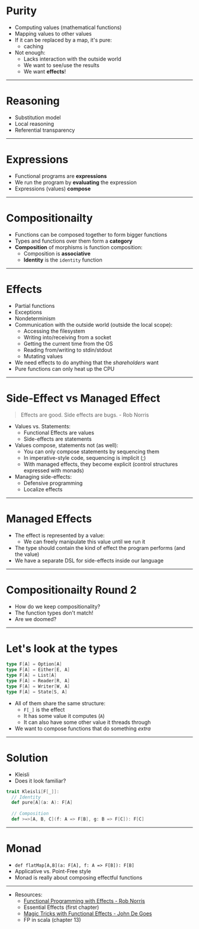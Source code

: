 # Purity

- Computing values (mathematical functions)
- Mapping values to other values
- If it can be replaced by a map, it's pure:
  - caching
- Not enough:
  - Lacks interaction with the outside world
  - We want to see/use the results
  - We want **effects**!

---

# Reasoning

- Substitution model
- Local reasoning
- Referential transparency

---

# Expressions

- Functional programs are **expressions**
- We run the program by **evaluating** the expression
- Expressions (values) **compose**

---

# Compositionailty

- Functions can be composed together to form bigger functions
- Types and functions over them form a **category**
- **Composition** of morphisms is function composition:
  - Composition is **associative**
  - **Identity** is the `identity` function

---

# Effects

- Partial functions
- Exceptions
- Nondeterminism
- Communication with the outside world (outside the local scope):
  - Accessing the filesystem
  - Writing into/receiving from a socket
  - Getting the current time from the OS
  - Reading from/writing to stdin/stdout
  - Mutating values
- We need effects to do anything that the *shareholders* want
- Pure functions can only heat up the CPU

---

# Side-Effect vs Managed Effect

> Effects are good. Side effects are bugs. - Rob Norris

- Values vs. Statements:
  - Functional Effects are values
  - Side-effects are statements
- Values compose, statements not (as well):
  - You can only compose statements by sequencing them
  - In imperative-style code, sequencing is implicit (;)
  - With managed effects, they become explicit (control structures expressed with monads)
- Managing side-effects:
  - Defensive programming
  - Localize effects

---

# Managed Effects

- The effect is represented by a value:
  - We can freely manipulate this value until we run it
- The type should contain the kind of effect the program performs (and the value)
- We have a separate DSL for side-effects inside our language

---

# Compositionailty Round 2

- How do we keep compositionality?
- The function types don't match!
- Are we doomed?

---

# Let's look at the types

```scala
type F[A] = Option[A]
type F[A] = Either[E, A]
type F[A] = List[A]
type F[A] = Reader[R, A]
type F[A] = Writer[W, A]
type F[A] = State[S, A]
```

- All of them share the same structure:
  - `F[_]` is the effect
  - It has some value it computes (`A`)
  - It can also have some other value it threads through
- We want to compose functions that do something *extra*

---

# Solution

- Kleisli
- Does it look familiar?

```scala
trait Kleisli[F[_]]:
  // Identity
  def pure[A](a: A): F[A]
  
  // Composition
  def >=>[A, B, C](f: A => F[B], g: B => F[C]): F[C]
```

---

# Monad

-  `def flatMap[A,B](a: F[A], f: A => F[B]): F[B]`
- Applicative vs. Point-Free style
- Monad is really about composing effectful functions

---

- Resources:
  - [Functional Programming with Effects - Rob Norris](https://youtu.be/30q6BkBv5MY?si=fA2-bZyiKOb5SSlZ)
  - Essential Effects (first chapter)
  - [Magic Tricks with Functional Effects - John De Goes](https://www.youtube.com/watch?v=xpz4rf1RS8c&t=3762s&pp=ygUXam9obiBkZSBnb2VzIG1hZ2ljIHdpdGg%3D)
  - FP in scala (chapter 13)
